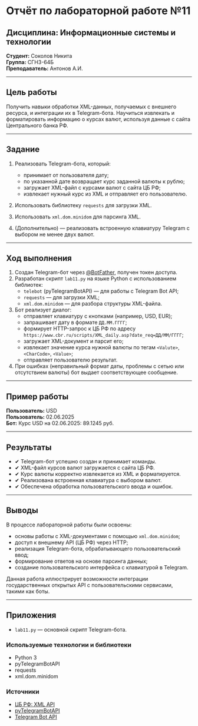 # Отчёт по лабораторной работе №11  
## Дисциплина: Информационные системы и технологии  
**Студент:** Соколов Никита  
**Группа:** СГН3-64Б  
**Преподаватель:** Антонов А.И.  

---

## Цель работы

Получить навыки обработки XML-данных, получаемых с внешнего ресурса, и интеграции их в Telegram-бота. Научиться извлекать и форматировать информацию о курсах валют, используя данные с сайта Центрального банка РФ.

---

## Задание

1. Реализовать Telegram-бота, который:
   - принимает от пользователя дату;
   - по указанной дате возвращает курс заданной валюты к рублю;
   - загружает XML-файл с курсами валют с сайта ЦБ РФ;
   - извлекает нужный курс из XML и отправляет его пользователю.

2. Использовать библиотеку `requests` для загрузки XML.

3. Использовать `xml.dom.minidom` для парсинга XML.

4. (Дополнительно) — реализовать встроенную клавиатуру Telegram с выбором не менее двух валют.

---

## Ход выполнения

1. Создан Telegram-бот через [@BotFather](https://t.me/BotFather), получен токен доступа.
2. Разработан скрипт `lab11.py` на языке Python с использованием библиотек:
   - `telebot` (pyTelegramBotAPI) — для работы с Telegram Bot API;
   - `requests` — для загрузки XML;
   - `xml.dom.minidom` — для разбора структуры XML-файла.
3. Бот реализует диалог:
   - отправляет клавиатуру с кнопками (например, USD, EUR);
   - запрашивает дату в формате `ДД.ММ.ГГГГ`;
   - формирует HTTP-запрос к ЦБ РФ по адресу  
     `https://www.cbr.ru/scripts/XML_daily.asp?date_req=ДД/ММ/ГГГГ`;
   - загружает XML-документ и парсит его;
   - извлекает значение курса нужной валюты по тегам `<Valute>`, `<CharCode>`, `<Value>`;
   - отправляет пользователю результат.
4. При ошибках (неправильный формат даты, проблемы с сетью или отсутствием валюты) бот выдает соответствующее сообщение.

---

## Пример работы

**Пользователь:** USD  
**Пользователь:** 02.06.2025  
**Бот:** Курс USD на 02.06.2025: 89.1245 руб.


---

## Результаты

- ✔ Telegram-бот успешно создан и принимает команды.
- ✔ XML-файл курсов валют загружается с сайта ЦБ РФ.
- ✔ Курс валюты корректно извлекается из XML и форматируется.
- ✔ Реализована встроенная клавиатура с выбором валют.
- ✔ Обеспечена обработка пользовательского ввода и ошибок.

---

## Выводы

В процессе лабораторной работы были освоены:
- основы работы с XML-документами с помощью `xml.dom.minidom`;
- доступ к внешнему API (ЦБ РФ) через HTTP;
- реализация Telegram-бота, обрабатывающего пользовательский ввод;
- формирование ответов на основе парсинга данных;
- создание пользовательского интерфейса с клавиатурой в Telegram.

Данная работа иллюстрирует возможности интеграции государственных открытых API с пользовательскими сервисами, такими как боты.

---

## Приложения

- `lab11.py` — основной скрипт Telegram-бота.

### Используемые технологии и библиотеки

- Python 3  
- pyTelegramBotAPI  
- requests  
- xml.dom.minidom  

### Источники

- [ЦБ РФ: XML API](https://www.cbr.ru/development/SXML/)
- [pyTelegramBotAPI](https://github.com/eternnoir/pyTelegramBotAPI)
- [Telegram Bot API](https://core.telegram.org/bots/api)
